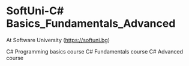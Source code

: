 # SoftUni-C# Basics_Fundamentals_Advanced
At Software University (https://softuni.bg)

C# Programming basics course
C# Fundamentals course
C# Advanced course
